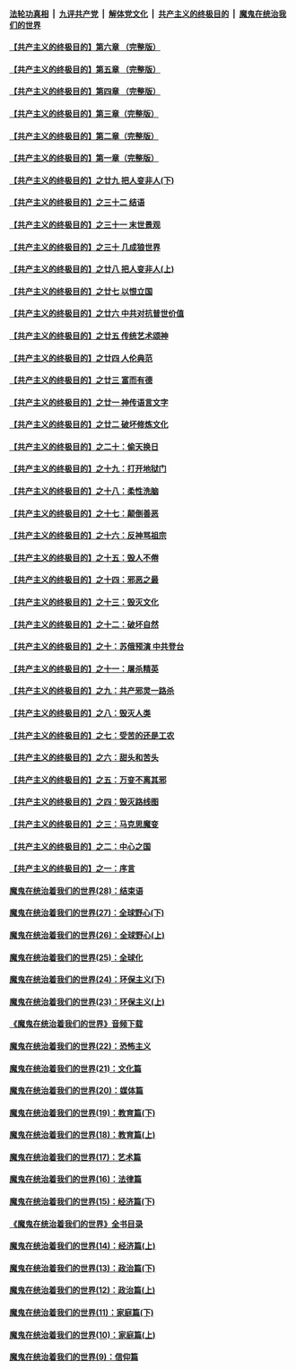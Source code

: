 

####  [法轮功真相](../../../../basic/blob/master/README.md?t=06100634) &nbsp;|&nbsp; [九评共产党](../../../../9ping.md/blob/master/README.md?t=06100634) &nbsp;|&nbsp; [解体党文化](../../../../jtdwh.md/blob/master/README.md?t=06100634)  &nbsp;|&nbsp; [共产主义的终极目的](../../../../gczydzjmd.md/blob/master/README.md?t=06100634) &nbsp;|&nbsp; [魔鬼在统治我们的世界](../../../../mgztzwmdsj.md/blob/master/README.md?t=06100634) 

#### [【共产主义的终极目的】第六章 （完整版）](../pages/nsc422/n11428913.md?t=06100634) 

#### [【共产主义的终极目的】第五章 （完整版）](../pages/nsc422/n11428912.md?t=06100634) 

#### [【共产主义的终极目的】第四章 （完整版）](../pages/nsc422/n11428907.md?t=06100634) 

#### [【共产主义的终极目的】第三章（完整版）](../pages/nsc422/n11428848.md?t=06100634) 

#### [【共产主义的终极目的】第二章（完整版）](../pages/nsc422/n11428831.md?t=06100634) 

#### [【共产主义的终极目的】第一章（完整版）](../pages/nsc422/n11417651.md?t=06100634) 

#### [【共产主义的终极目的】之廿九 把人变非人(下)](../pages/nsc422/n11344140.md?t=06100634) 

#### [【共产主义的终极目的】之三十二 结语](../pages/nsc422/n11360535.md?t=06100634) 

#### [【共产主义的终极目的】之三十一 末世景观](../pages/nsc422/n11351129.md?t=06100634) 

#### [【共产主义的终极目的】之三十 几成狼世界](../pages/nsc422/n11348280.md?t=06100634) 

#### [【共产主义的终极目的】之廿八 把人变非人(上)](../pages/nsc422/n11340492.md?t=06100634) 

#### [【共产主义的终极目的】之廿七 以恨立国](../pages/nsc422/n11336944.md?t=06100634) 

#### [【共产主义的终极目的】之廿六 中共对抗普世价值](../pages/nsc422/n11324785.md?t=06100634) 

#### [【共产主义的终极目的】之廿五 传统艺术颂神](../pages/nsc422/n11296396.md?t=06100634) 

#### [【共产主义的终极目的】之廿四 人伦典范](../pages/nsc422/n11296397.md?t=06100634) 

#### [【共产主义的终极目的】之廿三 富而有德](../pages/nsc422/n11283598.md?t=06100634) 

#### [【共产主义的终极目的】之廿一 神传语言文字](../pages/nsc422/n11263265.md?t=06100634) 

#### [【共产主义的终极目的】之廿二 破坏修炼文化](../pages/nsc422/n11245728.md?t=06100634) 

#### [【共产主义的终极目的】之二十：偷天换日](../pages/nsc422/n11238846.md?t=06100634) 

#### [【共产主义的终极目的】之十九：打开地狱门](../pages/nsc422/n11206376.md?t=06100634) 

#### [【共产主义的终极目的】之十八：柔性洗脑](../pages/nsc422/n11199994.md?t=06100634) 

#### [【共产主义的终极目的】之十七：颠倒善恶](../pages/nsc422/n11179782.md?t=06100634) 

#### [【共产主义的终极目的】之十六：反神骂祖宗](../pages/nsc422/n11166798.md?t=06100634) 

#### [【共产主义的终极目的】之十五：毁人不倦](../pages/nsc422/n11166792.md?t=06100634) 

#### [【共产主义的终极目的】之十四：邪恶之最](../pages/nsc422/n11150249.md?t=06100634) 

#### [【共产主义的终极目的】之十三：毁灭文化](../pages/nsc422/n11135227.md?t=06100634) 

#### [【共产主义的终极目的】之十二：破坏自然](../pages/nsc422/n11135214.md?t=06100634) 

#### [【共产主义的终极目的】之十：苏俄预演 中共登台](../pages/nsc422/n11118424.md?t=06100634) 

#### [【共产主义的终极目的】之十一：屠杀精英](../pages/nsc422/n11118442.md?t=06100634) 

#### [【共产主义的终极目的】之九：共产邪灵一路杀](../pages/nsc422/n11114139.md?t=06100634) 

#### [【共产主义的终极目的】之八：毁灭人类](../pages/nsc422/n11108503.md?t=06100634) 

#### [【共产主义的终极目的】之七：受苦的还是工农](../pages/nsc422/n11101809.md?t=06100634) 

#### [【共产主义的终极目的】之六：甜头和苦头](../pages/nsc422/n11096971.md?t=06100634) 

#### [【共产主义的终极目的】之五：万变不离其邪](../pages/nsc422/n11091285.md?t=06100634) 

#### [【共产主义的终极目的】之四：毁灭路线图](../pages/nsc422/n11086284.md?t=06100634) 

#### [【共产主义的终极目的】之三：马克思魔变](../pages/nsc422/n11061941.md?t=06100634) 

#### [【共产主义的终极目的】之二：中心之国](../pages/nsc422/n11047728.md?t=06100634) 

#### [【共产主义的终极目的】之一：序言](../pages/nsc422/n11086077.md?t=06100634) 

#### [魔鬼在统治着我们的世界(28)：结束语](../pages/nsc422/n10936246.md?t=06100634) 

#### [魔鬼在统治着我们的世界(27)：全球野心(下)](../pages/nsc422/n10928319.md?t=06100634) 

#### [魔鬼在统治着我们的世界(26)：全球野心(上)](../pages/nsc422/n10900318.md?t=06100634) 

#### [魔鬼在统治着我们的世界(25)：全球化](../pages/nsc422/n10788205.md?t=06100634) 

#### [魔鬼在统治着我们的世界(24)：环保主义(下)](../pages/nsc422/n10695307.md?t=06100634) 

#### [魔鬼在统治着我们的世界(23)：环保主义(上)](../pages/nsc422/n10688613.md?t=06100634) 

#### [《魔鬼在统治着我们的世界》音频下载](../pages/nsc422/n10635553.md?t=06100634) 

#### [魔鬼在统治着我们的世界(22)：恐怖主义](../pages/nsc422/n10614727.md?t=06100634) 

#### [魔鬼在统治着我们的世界(21)：文化篇](../pages/nsc422/n10597706.md?t=06100634) 

#### [魔鬼在统治着我们的世界(20)：媒体篇](../pages/nsc422/n10586579.md?t=06100634) 

#### [魔鬼在统治着我们的世界(19)：教育篇(下)](../pages/nsc422/n10564808.md?t=06100634) 

#### [魔鬼在统治着我们的世界(18)：教育篇(上)](../pages/nsc422/n10526970.md?t=06100634) 

#### [魔鬼在统治着我们的世界(17)：艺术篇](../pages/nsc422/n10499093.md?t=06100634) 

#### [魔鬼在统治着我们的世界(16)：法律篇](../pages/nsc422/n10485969.md?t=06100634) 

#### [魔鬼在统治着我们的世界(15)：经济篇(下)](../pages/nsc422/n10469975.md?t=06100634) 

#### [《魔鬼在统治着我们的世界》全书目录](../pages/nsc422/n10464261.md?t=06100634) 

#### [魔鬼在统治着我们的世界(14)：经济篇(上)](../pages/nsc422/n10457370.md?t=06100634) 

#### [魔鬼在统治着我们的世界(13)：政治篇(下)](../pages/nsc422/n10448270.md?t=06100634) 

#### [魔鬼在统治着我们的世界(12)：政治篇(上)](../pages/nsc422/n10444576.md?t=06100634) 

#### [魔鬼在统治着我们的世界(11)：家庭篇(下)](../pages/nsc422/n10440961.md?t=06100634) 

#### [魔鬼在统治着我们的世界(10)：家庭篇(上)](../pages/nsc422/n10435448.md?t=06100634) 

#### [魔鬼在统治着我们的世界(9)：信仰篇](../pages/nsc422/n10432159.md?t=06100634) 

